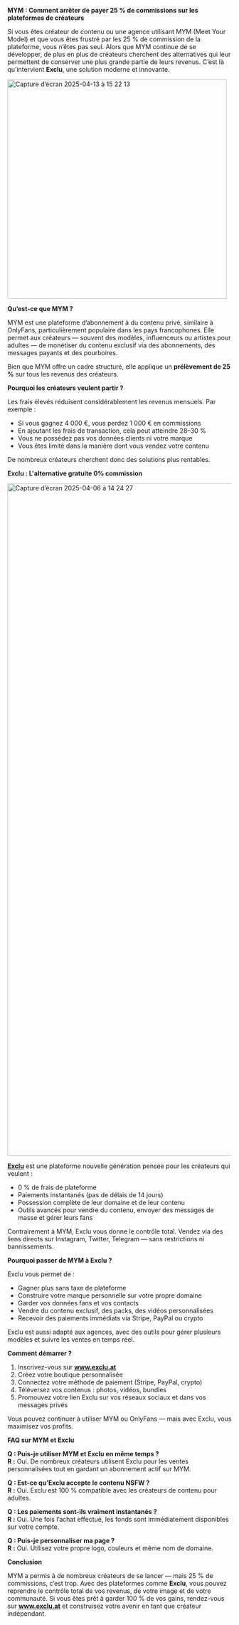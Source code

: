 **MYM : Comment arrêter de payer 25 % de commissions sur les plateformes de créateurs**

Si vous êtes créateur de contenu ou une agence utilisant MYM (Meet Your Model) et que vous êtes frustré par les 25 % de commission de la plateforme, vous n’êtes pas seul. Alors que MYM continue de se développer, de plus en plus de créateurs cherchent des alternatives qui leur permettent de conserver une plus grande partie de leurs revenus. C’est là qu’intervient **Exclu**, une solution moderne et innovante.

<img width="493" alt="Capture d’écran 2025-04-13 à 15 22 13" src="https://github.com/user-attachments/assets/1ff870c2-11a4-4bc7-8fac-0859f1939a88" />


**Qu’est-ce que MYM ?**

MYM est une plateforme d’abonnement à du contenu privé, similaire à OnlyFans, particulièrement populaire dans les pays francophones. Elle permet aux créateurs — souvent des modèles, influenceurs ou artistes pour adultes — de monétiser du contenu exclusif via des abonnements, des messages payants et des pourboires.

Bien que MYM offre un cadre structuré, elle applique un **prélèvement de 25 %** sur tous les revenus des créateurs.

**Pourquoi les créateurs veulent partir ?**

Les frais élevés réduisent considérablement les revenus mensuels. Par exemple :
- Si vous gagnez 4 000 €, vous perdez 1 000 € en commissions
- En ajoutant les frais de transaction, cela peut atteindre 28–30 %
- Vous ne possédez pas vos données clients ni votre marque
- Vous êtes limité dans la manière dont vous vendez votre contenu

De nombreux créateurs cherchent donc des solutions plus rentables.


**Exclu : L'alternative gratuite 0% commission**

<img width="1512" alt="Capture d’écran 2025-04-06 à 14 24 27" src="https://github.com/user-attachments/assets/8d6e33b5-a9dd-4b4e-bd3e-b7b4bb328b20" />

**[Exclu](https://www.exclu.at)** est une plateforme nouvelle génération pensée pour les créateurs qui veulent :
- 0 % de frais de plateforme
- Paiements instantanés (pas de délais de 14 jours)
- Possession complète de leur domaine et de leur contenu
- Outils avancés pour vendre du contenu, envoyer des messages de masse et gérer leurs fans

Contrairement à MYM, Exclu vous donne le contrôle total. Vendez via des liens directs sur Instagram, Twitter, Telegram — sans restrictions ni bannissements.

**Pourquoi passer de MYM à Exclu ?**

Exclu vous permet de :
- Gagner plus sans taxe de plateforme
- Construire votre marque personnelle sur votre propre domaine
- Garder vos données fans et vos contacts
- Vendre du contenu exclusif, des packs, des vidéos personnalisées
- Recevoir des paiements immédiats via Stripe, PayPal ou crypto

Exclu est aussi adapté aux agences, avec des outils pour gérer plusieurs modèles et suivre les ventes en temps réel.

**Comment démarrer ?**

1. Inscrivez-vous sur **www.exclu.at**
2. Créez votre boutique personnalisée
3. Connectez votre méthode de paiement (Stripe, PayPal, crypto)
4. Téléversez vos contenus : photos, vidéos, bundles
5. Promouvez votre lien Exclu sur vos réseaux sociaux et dans vos messages privés

Vous pouvez continuer à utiliser MYM ou OnlyFans — mais avec Exclu, vous maximisez vos profits.

**FAQ sur MYM et Exclu**

**Q : Puis-je utiliser MYM et Exclu en même temps ?**  
**R :** Oui. De nombreux créateurs utilisent Exclu pour les ventes personnalisées tout en gardant un abonnement actif sur MYM.

**Q : Est-ce qu’Exclu accepte le contenu NSFW ?**  
**R :** Oui. Exclu est 100 % compatible avec les créateurs de contenu pour adultes.

**Q : Les paiements sont-ils vraiment instantanés ?**  
**R :** Oui. Une fois l’achat effectué, les fonds sont immédiatement disponibles sur votre compte.

**Q : Puis-je personnaliser ma page ?**  
**R :** Oui. Utilisez votre propre logo, couleurs et même nom de domaine.

**Conclusion**

MYM a permis à de nombreux créateurs de se lancer — mais 25 % de commissions, c’est trop. Avec des plateformes comme **Exclu**, vous pouvez reprendre le contrôle total de vos revenus, de votre image et de votre communauté. Si vous êtes prêt à garder 100 % de vos gains, rendez-vous sur **www.exclu.at** et construisez votre avenir en tant que créateur indépendant.

